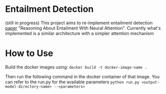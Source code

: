 # Entailment Detection
(still in progress)
This project aims to re-implement entailment detection [paper](https://arxiv.org/pdf/1509.06664.pdf) "Reasoning About Entailment With Neural Attention". Currently what's implemented is a similar architecture with a simpler attention mechanism

# How to Use
Build the docker images using:
`docker build -t docker-image-name .`

Then run the following command in the docker container of that image. You can refer to the run.py for the available parameters
`python run.py <output-model-directory-name> --<parameters>`